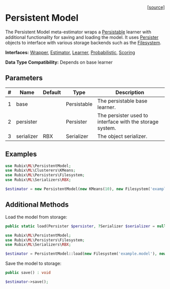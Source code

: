 <span style="float:right;"><a href="https://github.com/RubixML/ML/blob/master/src/PersistentModel.php">[source]</a></span>

# Persistent Model
The Persistent Model meta-estimator wraps a [Persistable](persistable.md) learner with additional functionality for saving and loading the model. It uses [Persister](persisters/api.md) objects to interface with various storage backends such as the [Filesystem](persisters/filesystem.md).

**Interfaces:** [Wrapper](wrapper.md), [Estimator](estimator.md), [Learner](learner.md), [Probabilistic](probabilistic.md), [Scoring](scoring.md)

**Data Type Compatibility:** Depends on base learner

## Parameters
| # | Name | Default | Type | Description |
|---|---|---|---|---|
| 1 | base | | Persistable | The persistable base learner. |
| 2 | persister | | Persister | The persister used to interface with the storage system. |
| 3 | serializer | RBX | Serializer | The object serializer. |

## Examples
```php
use Rubix\ML\PersistentModel;
use Rubix\ML\Clusterers\KMeans;
use Rubix\ML\Persisters\Filesystem;
use Rubix\ML\Serializers\RBX;

$estimator = new PersistentModel(new KMeans(10), new Filesystem('example.model'), new RBX());
```

## Additional Methods
Load the model from storage:
```php
public static load(Persister $persister, ?Serializer $serializer = null) : self
```

```php
use Rubix\ML\PersistentModel;
use Rubix\ML\Persisters\Filesystem;
use Rubix\ML\Serializers\RBX;

$estimator = PersistentModel::load(new Filesystem('example.model'), new RBX());
```

Save the model to storage:
```php
public save() : void
```

```php
$estimator->save();
```

